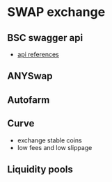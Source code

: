 # SWAP exchange

## BSC swagger api

- [api references](https://binance-wallet.gitbook.io/binance-bridge/developer/swagger-api-reference-for-swap-service)


## ANYSwap

## Autofarm

## Curve

- exchange stable coins
- low fees and low slippage


## Liquidity pools 


